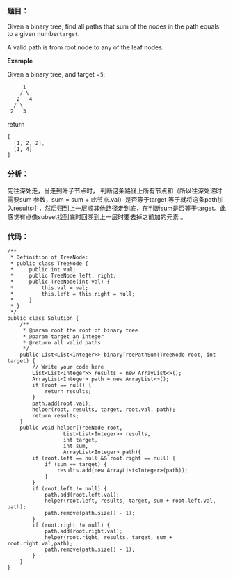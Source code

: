 ### 题目：

Given a binary tree, find all paths that sum of the nodes in the path equals to a given number`target`.

A valid path is from root node to any of the leaf nodes.

**Example**

Given a binary tree, and target =`5`:

```
     1
    / \
   2   4
  / \
 2   3
```

return

```
[
  [1, 2, 2],
  [1, 4]
]
```

### 分析：

先往深处走，当走到叶子节点时， 判断这条路径上所有节点和（所以往深处递时需要sum 参数，sum = sum + 此节点.val）是否等于target 等于就将这条path加入results中，然后归到上一层顺其他路径走到底，在判断sum是否等于target。此感觉有点像subset找到底时回溯到上一层时要去掉之前加的元素 。

### 代码：

```
/**
 * Definition of TreeNode:
 * public class TreeNode {
 *     public int val;
 *     public TreeNode left, right;
 *     public TreeNode(int val) {
 *         this.val = val;
 *         this.left = this.right = null;
 *     }
 * }
 */
public class Solution {
    /**
     * @param root the root of binary tree
     * @param target an integer
     * @return all valid paths
     */
    public List<List<Integer>> binaryTreePathSum(TreeNode root, int target) {
        // Write your code here
        List<List<Integer>> results = new ArrayList<>();
        ArrayList<Integer> path = new ArrayList<>();
        if (root == null) {
            return results;
        }
        path.add(root.val);
        helper(root, results, target, root.val, path);
        return results;
    }
    public void helper(TreeNode root,
                  List<List<Integer>> results,
                  int target,
                  int sum,
                  ArrayList<Integer> path){
        if (root.left == null && root.right == null) {
            if (sum == target) {
                results.add(new ArrayList<Integer>(path));
            }
        }
        if (root.left != null) {
            path.add(root.left.val);
            helper(root.left, results, target, sum + root.left.val, path);
            path.remove(path.size() - 1);
        }
        if (root.right != null) {
            path.add(root.right.val);
            helper(root.right, results, target, sum + root.right.val,path);
            path.remove(path.size() - 1);
        }
    }
}
```



